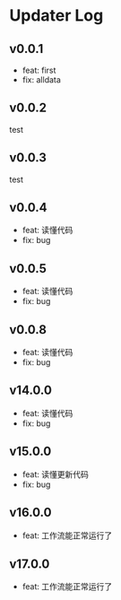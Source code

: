 # Updater Log

## v0.0.1

- feat: first
- fix: alldata

## v0.0.2

test

## v0.0.3

test

## v0.0.4

- feat: 读懂代码
- fix: bug

## v0.0.5

- feat: 读懂代码
- fix: bug


## v0.0.8

- feat: 读懂代码
- fix: bug

## v14.0.0

- feat: 读懂代码
- fix: bug

## v15.0.0

- feat: 读懂更新代码
- fix: bug


## v16.0.0

- feat: 工作流能正常运行了

## v17.0.0

- feat: 工作流能正常运行了
